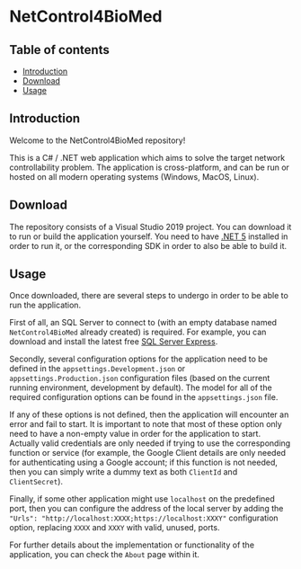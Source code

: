 # NetControl4BioMed

## Table of contents

* [Introduction](#introduction)
* [Download](#download)
* [Usage](#usage)

## Introduction

Welcome to the NetControl4BioMed repository!

This is a C# / .NET web application which aims to solve the target network controllability problem. The application is cross-platform, and can be run or hosted on all modern operating systems (Windows, MacOS, Linux).

## Download

The repository consists of a Visual Studio 2019 project. You can download it to run or build the application yourself. You need to have [.NET 5](https://dotnet.microsoft.com/download/dotnet/5.0) installed in order to run it, or the corresponding SDK in order to also be able to build it.

## Usage

Once downloaded, there are several steps to undergo in order to be able to run the application.

First of all, an SQL Server to connect to (with an empty database named `NetControl4BioMed` already created) is required. For example, you can download and install the latest free [SQL Server Express](https://www.microsoft.com/en-us/sql-server/sql-server-downloads).

Secondly, several configuration options for the application need to be defined in the `appsettings.Development.json` or `appsettings.Production.json` configuration files (based on the current running environment, development by default). The model for all of the required configuration options can be found in the `appsettings.json` file.

If any of these options is not defined, then the application will encounter an error and fail to start. It is important to note that most of these option only need to have a non-empty value in order for the application to start. Actually valid credentials are only needed if trying to use the corresponding function or service (for example, the Google Client details are only needed for authenticating using a Google account; if this function is not needed, then you can simply write a dummy text as both `ClientId` and `ClientSecret`).

Finally, if some other application might use `localhost` on the predefined port, then you can configure the address of the local server by adding the `"Urls": "http://localhost:XXXX;https://localhost:XXXY"` configuration option, replacing `XXXX` and `XXXY` with valid, unused, ports.

For further details about the implementation or functionality of the application, you can check the `About` page within it.
